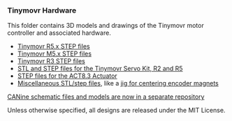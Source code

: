 ### Tinymovr Hardware

This folder contains 3D models and drawings of the Tinymovr motor controller and associated hardware.

- [Tinymovr R5.x STEP files](./R5/)
- [Tinymovr M5.x STEP files](./M5/)
- [Tinymovr R3 STEP files](./R3/)
- [STL and STEP files for the Tinymovr Servo Kit, R2 and R5](./ServoKit/)
- [STEP files for the ACT8.3 Actuator](./Actuator/)
- [Miscellaneous STL/step files](./misc/), like a [jig for centering encoder magnets](./misc/magnet_jig.stl)

[CANine schematic files and models are now in a separate repository](https://github.com/tinymovr/CANine/tree/main/Hardware)

Unless otherwise specified, all designs are released under the MIT License.
